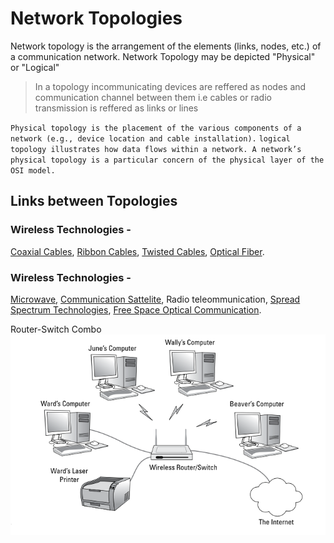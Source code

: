 # Network Topologies

Network topology is the arrangement of the elements (links, nodes, etc.) of a communication network. Network Topology may be depicted "Physical" or "Logical"
> In a topology incommunicating devices are reffered as nodes and communication channel between them i.e cables or radio transmission is reffered as links or lines

`Physical topology is the placement of the various components of a network (e.g., device location and cable installation).`
`logical topology illustrates how data flows within a network. A network’s physical topology is a particular concern of the physical layer of the OSI model.`

## Links between Topologies
### Wireless Technologies -
[Coaxial Cables](https://en.wikipedia.org/wiki/Coaxial_cable),
[Ribbon Cables](https://en.wikipedia.org/wiki/Ribbon_cable),
[Twisted Cables](https://en.wikipedia.org/wiki/Twisted_pair),
[Optical Fiber](https://en.wikipedia.org/wiki/Optical_fiber).
### Wireless Technologies -
[Microwave](https://en.wikipedia.org/wiki/Microwave),
[Communication Sattelite](https://en.wikipedia.org/wiki/Communications_satellite),
Radio teleommunication,
[Spread Spectrum Technologies](https://en.wikipedia.org/wiki/Spread_spectrum),
[Free Space Optical Communication](https://en.wikipedia.org/wiki/Free-space_optical_communication).

Router-Switch Combo
![alt text](https://github.com/harshrajbedi/computer-networks/blob/main/Images/wireless-router-switch-combo.png "Image 1")
